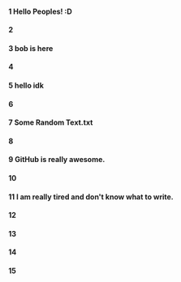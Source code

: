 #### 1 Hello Peoples! :D
#### 2
#### 3 bob is here
#### 4
#### 5 hello idk
#### 6
#### 7 Some Random Text.txt
#### 8
#### 9 GitHub is really awesome.
#### 10
#### 11 I am really tired and don't know what to write.
#### 12
#### 13
#### 14
#### 15